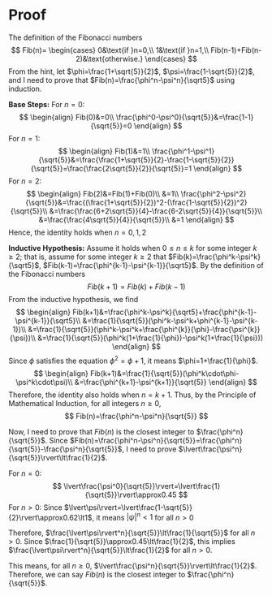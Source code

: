 # Proof
The definition of the Fibonacci numbers
$$
Fib(n)=
\begin{cases}
0&\text{if }n=0,\\
1&\text{if }n=1,\\
Fib(n-1)+Fib(n-2)&\text{otherwise.}
\end{cases}
$$
From the hint, let $\phi=\frac{1+\sqrt{5}}{2}$, $\psi=\frac{1-\sqrt{5}}{2}$, and I need to prove that $Fib(n)=\frac{\phi^n-\psi^n}{\sqrt5}$ using induction.

**Base Steps:**
For $n=0$:
$$
\begin{align}
Fib(0)&=0\\
\frac{\phi^0-\psi^0}{\sqrt{5}}&=\frac{1-1}{\sqrt{5}}=0
\end{align}
$$
For $n=1$:
$$
\begin{align}
Fib(1)&=1\\
\frac{\phi^1-\psi^1}{\sqrt{5}}&=\frac{\frac{1+\sqrt{5}}{2}-\frac{1-\sqrt{5}}{2}}{\sqrt{5}}=\frac{\frac{2\sqrt{5}}{2}}{\sqrt{5}}=1
\end{align}
$$
For $n=2$:
$$
\begin{align}
Fib(2)&=Fib(1)+Fib(0)\\
&=1\\
\frac{\phi^2-\psi^2}{\sqrt{5}}&=\frac{(\frac{1+\sqrt{5}}{2})^2-(\frac{1-\sqrt{5}}{2})^2}
{\sqrt{5}}\\
&=\frac{\frac{6+2\sqrt{5}}{4}-\frac{6-2\sqrt{5}}{4}}{\sqrt{5}}\\
&=\frac{\frac{4\sqrt{5}}{4}}{\sqrt{5}}\\
&=1
\end{align}
$$
Hence, the identity holds when $n=0,1,2$

**Inductive Hypothesis:**
Assume it holds when $0\le n \le k$ for some integer $k \ge 2$; that is, assume for some integer $k \ge 2$ that $Fib(k)=\frac{\phi^k-\psi^k}{\sqrt5}$, $Fib(k-1)=\frac{\phi^{k-1}-\psi^{k-1}}{\sqrt5}$.
By the definition of the Fibonacci numbers
$$
Fib(k+1)=Fib(k)+Fib(k-1)
$$
From the inductive hypothesis, we find
$$
\begin{align}
Fib(k+1)&=\frac{\phi^k-\psi^k}{\sqrt5}+\frac{\phi^{k-1}-\psi^{k-1}}{\sqrt5}\\
&=\frac{1}{\sqrt{5}}(\phi^k-\psi^k+\phi^{k-1}-\psi^{k-1})\\
&=\frac{1}{\sqrt{5}}(\phi^k-\psi^k+\frac{\phi^{k}}{\phi}-\frac{\psi^{k}}{\psi})\\
&=\frac{1}{\sqrt{5}}(\phi^k(1+\frac{1}{\phi})-\psi^k(1+\frac{1}{\psi}))
\end{align}
$$
Since $\phi$ satisfies the equation $\phi^2=\phi+1$, it means $\phi=1+\frac{1}{\phi}$.
$$
\begin{align}
Fib(k+1)&=\frac{1}{\sqrt{5}}(\phi^k\cdot\phi-\psi^k\cdot\psi)\\
&=\frac{\phi^{k+1}-\psi^{k+1}}{\sqrt{5}}
\end{align}
$$
Therefore, the identity also holds when $n=k+1$.
Thus, by the Principle of Mathematical Induction, for all integers $n\ge0$,
$$
Fib(n)=\frac{\phi^n-\psi^n}{\sqrt{5}}
$$

Now, I need to prove that $Fib(n)$ is the closest integer to $\frac{\phi^n}{\sqrt{5}}$.
Since $Fib(n)=\frac{\phi^n-\psi^n}{\sqrt{5}}=\frac{\phi^n}{\sqrt{5}}-\frac{\psi^n}{\sqrt{5}}$, I need to prove $\lvert\frac{\psi^n}{\sqrt{5}}\rvert\lt\frac{1}{2}$.

For $n=0$:
$$
\lvert\frac{\psi^0}{\sqrt{5}}\rvert=\lvert\frac{1}{\sqrt{5}}\rvert\approx0.45
$$
For $n\gt0$:
Since $\lvert\psi\rvert=\lvert\frac{1-\sqrt{5}}{2}\rvert\approx0.62\lt1$, it means $\lvert\psi\rvert^n\lt1$ for all $n\gt0$

Therefore, $\frac{\lvert\psi\rvert^n}{\sqrt{5}}\lt\frac{1}{\sqrt{5}}$ for all $n\gt0$.
Since $\frac{1}{\sqrt{5}}\approx0.45\lt\frac{1}{2}$, this implies $\frac{\lvert\psi\rvert^n}{\sqrt{5}}\lt\frac{1}{2}$ for all $n\gt0$.

This means, for all $n\ge0$, $\lvert\frac{\psi^n}{\sqrt{5}}\rvert\lt\frac{1}{2}$.
Therefore, we can say $Fib(n)$ is the closest integer to $\frac{\phi^n}{\sqrt{5}}$.